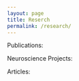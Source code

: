 ```yaml
---
layout: page
title: Reserch
permalink: /research/
---
```

<div class="main-content">
Publications:

Neuroscience Projects:

Articles:

</div>
